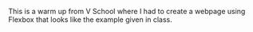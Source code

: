 This is a warm up from V School where I had to create a webpage using Flexbox that looks like the example given in class.